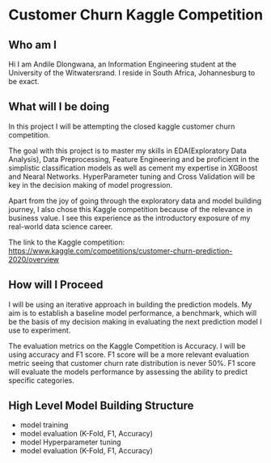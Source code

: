 # Customer Churn Kaggle Competition
 ## Who am I
 Hi I am Andile Dlongwana, an Information Engineering student at the University of the Witwatersrand. I reside in South Africa, Johannesburg to be exact. 
 ## What will I be doing
 In this project I will be attempting the closed kaggle customer churn competition.

 The goal with this project is to master my skills in EDA(Exploratory Data Analysis), Data Preprocessing, Feature Engineering and be proficient in the simplistic classification models as well as cement my expertise in XGBoost and Nearal Networks. HyperParameter tuning and Cross Validation will be key in the decision making of model progression.

 Apart from the joy of going through the exploratory data and model building journey, I also chose this Kaggle competition because of the relevance in business value. I see this experience as the introductory exposure of my real-world data science career.

 The link to the Kaggle competition:
 https://www.kaggle.com/competitions/customer-churn-prediction-2020/overview 

 ## How will I Proceed
I will be using an iterative approach in building the prediction models. My aim is to establish a baseline model performance, a benchmark, which will be the basis of my decision making in evaluating the next prediction model I use to experiment.

The evaluation metrics on the Kaggle Competition is Accuracy. I will be using accuracy and F1 score. F1 score will be a more relevant evaluation metric seeing that customer churn rate distribution is never 50%. F1 score will evaluate the models performance by assessing the ability to predict specific categories. 

## High Level Model Building Structure
- model training
- model evaluation (K-Fold, F1, Accuracy)
- model Hyperparameter tuning
- model evaluation (K-Fold, F1, Accuracy)
